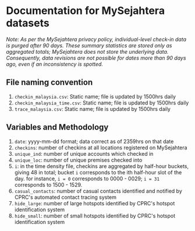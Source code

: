 # Documentation for MySejahtera datasets

_Note: As per the MySejahtera privacy policy, individual-level check-in data is purged after 90 days. These summary statistics are stored only as aggregated totals; MySejahtera does not store the underlying data. Consequently, data revisions are not possible for dates more than 90 days ago, even if an inconsistency is spotted._

## File naming convention

1) `checkin_malaysia.csv`: Static name; file is updated by 1500hrs daily
2) `checkin_malaysia_time.csv`: Static name; file is updated by 1500hrs daily
3) `trace_malaysia.csv`: Static name; file is updated by 1500hrs daily

## Variables and Methodology

1) `date`: yyyy-mm-dd format; data correct as of 2359hrs on that date
2) `checkins`: number of checkins at all locations registered on MySejahtera
3) `unique_ind`: number of unique accounts which checked in
4) `unique_loc`: number of unique premises checked into
5) `i`: in the time density file, checkins are aggregated by half-hour buckets, giving 48 in total; bucket `i` corresponds to the ith half-hour slot of the day. for instance, `i = 0` corresponds to 0000 - 0029; `i = 31` corresponds to 1500 - 1529.
6) `casual_contacts`: number of casual contacts identified and notified by CPRC's automated contact tracing system
7) `hide_large`: number of large hotspots identified by CPRC's hotspot identification system
8) `hide_small`: number of small hotspots identified by CPRC's hotspot identification system

